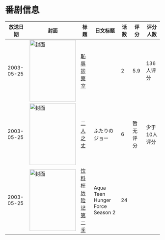 # 番剧信息

|放送日期|封面|标题|日文标题|话数|评分|评分人数|
|---|---|---|---|---|---|---|
|2003-05-25|<img src="/img/no_icon_subject.png" alt="封面" style="width:150px;height:200px;object-fit:cover;">|[恥辱診察室](https://bangumi.tv/subject/70262)||2|5.9|136人评分|
|2003-05-25|<img src="//lain.bgm.tv/pic/cover/c/95/e3/77602_DNDiN.jpg" alt="封面" style="width:150px;height:200px;object-fit:cover;">|[二人之丈](https://bangumi.tv/subject/77602)|ふたりのジョー|6|暂无评分|少于10人评分|
|2003-05-25|<img src="//lain.bgm.tv/pic/cover/c/0d/46/461494_pZ2Z9.jpg" alt="封面" style="width:150px;height:200px;object-fit:cover;">|[饮料杯历险记 第二季](https://bangumi.tv/subject/461494)|Aqua Teen Hunger Force Season 2|24|||

